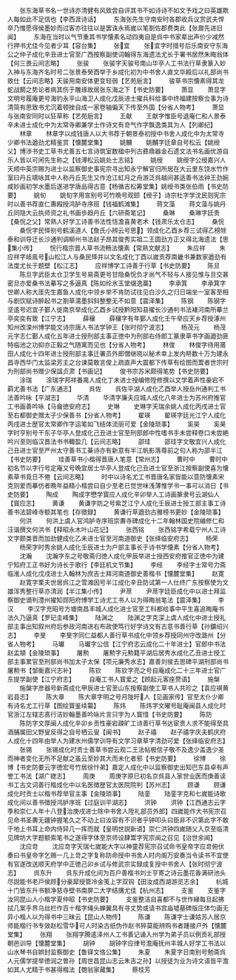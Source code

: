 <!-- { "loadSidebar": true } -->
　　张东海草书名一世诗亦清健有风致尝自评其书不如诗诗不如文予戏之曰英雄欺人每如此不足信也【李西涯诗话】
　　东海张先生守南安时各郡收兵议赏武夫悍卒乃惟愿得侯墨妙而过客亦往往以是罢诛永焉嵗以笔劄佐郡费类此【张鼐先进旧闻】
　　东海在当时以气节重其书学懐素名动四夷自是呉中书家辈出声价少减然行押书尤佳今见者少耳【容台集】
　　张宜
　　张宜字时措号后乐南安守东海公之仲子成化辛丑进士官至广西按察副使词翰得东海遗法尤长于署书居然朱晦翁体【何三畏云间志略】
　　张骏
　　张骏字天骏号南山华亭人工书法行草隶篆入妙入神与东海齐名时号二张景泰癸酉举于乡成化初为中书舍人直文华殿后以礼部尚书致仕【云间志略】天骏用南安体更变轻弱【艺苑巵言】
　　骏草书宗懐素得其龙蛇战鬭之势论者病其伤于雕琢故居张东海之下【书史防要】
　　萧显
　　萧显字文明号履庵更号海钓永平山海卫人成化戊辰进士擢兵科给事中终福建按察佥事为诗清简有思致书尤沉着顿挫自成一家卷轴徧天下传至外国【分省人物考】
　　萧显与张南安同时以狂草称【艺苑巵言】
　　王献
　　王献字惟臣号退庵仁和人景泰辛未进士成化中为太常寺卿兼学士作诗文有竒气作字飘逸类其为人【列卿纪】
　　林章
　　林章字以成钱唐人以大书荐于朝景泰初授中书舍人成化中为太常寺少卿书法遒劲尤精鉴赏【懐麓堂集】
　　姚黼
　　姚黼字廷章自号松云【姚绶父】博渉书史工草书尤善五七言诗筑室数楹中列古彞鼎器金石遗文法书名画优游自乐人皆以可闲先生称之【钱溥松云姚处士志铭】
　　姚绶
　　姚绶字公绶嘉兴人天顺中英宗赐为进士以监察御史事宪宗寻出知永宁解官归所居在大云里东饶水竹作室曰丹丘啸咏其中人称丹丘先生又作沧江虹月之舟游泛呉越间甚适善书法钟王劲婉咸妙画初学水墨后遂进学唐品得古意【杨循吉松筹堂集】姚绶书类张伯雨【书史防要】
　　姚旬
　　姚旬字用宣别号可竹晩号观颐【绶子】诗宗杜字学沈民则宪宗时以善书荐直仁夀殿授鸿胪寺序班【钱福鹤滩集】
　　蒋文藻
　　蒋文藻与姚丹丘同隐大云执师资之礼书画歩趋丹丘【六研斋笔记】
　　桑琳
　　桑琳字廷贵【桑恱之父】常熟人好学工诗善书法性恬澹喜黄老术【钱肃乐太仓志】
　　桑恱
　　桑恱字民怿别号鹤溪道人【詹氏小辨云号思】领成化乙酉乡荐三试得乙榜除泰和训导迁长沙通判调柳州书法赵子昂其俊秀实祖二王圆劲方正又得北海遗法【思集小传】
　　恱行楷宗晋人草书流畅法懐素【常熟文献志】
　　朱应祥
　　朱应祥字岐鳯号山松江人与桑民怿并以文名成化丁酉以嵗贡荐南畿书兼数家遒劲有法度尤长于题壁【松江志】
　　应祥博学工诗善于行草【书史防要】
　　陈旦
　　陈旦字武臣太仓卫学生号易斋更号甘隐桑恱负才尚气不轻与人接见惟与旦交甚密旦亦爱桑书法摹写之多逼真【陈如纶氷玉堂缀逸藁】
　　李承箕
　　李承箕字世卿人称大厓先生嘉鱼人成化中领乡举不肯防试往见白沙久之归日端坐一室客至相与剧饮赋诗醉起书之劄草濡墨斜斜整整无不如意【震泽集】
　　陈钢
　　陈钢字坚逺号迟宜子鄞人徙南京举成化乙酉乡试授黔阳知县擢长沙通判书法褚河南所摹兰亭奕奕有致【江宁志】
　　薛穰
　　薛穰字有年鄞人成化壬午举应天乡荐授涿州知州改滦州博学能文诗宗唐人书法学钟王【张时彻宁波志】
　　杨茂元
　　杨茂元字志仁鄞人成化五年进士授刑部主事正徳中为刑部右侍郎工篆隶草书字画遒劲匪特临池之功抑亦正毅之气随寓而见也【分省人物考】
　　林俊
　　林俊字待用莆田人成化十四年进士授刑部主事迁署员外郎僧继晓以秘术幸上发内帑数十万为建永昌寺西华门太监梁芳主之台谏莫敢言俊上疏直声大震都下传草有绘图而鬻者世宗时为刑部尚书赠少保諡贞肃【书画记】
　　俊书宗苏米颇得笔势【书史防要】
　　涂瑞
　　涂瑞字邦祥番禺人成化丁未进士授编修陞修撰以文学着声性豪宕不羁尤善书法【广东通志】
　　呉佐
　　呉佐平湖人成化乙酉举人授岳州通判工书法善吟咏【平湖志】
　　华清
　　华清字廉夫应城人成化八年进士为苏州府推官工书画善吟咏【马龠徳安府志】
　　史琳
　　史琳字天瑞余姚人成化丙戌进士官至右都御史赠太子少保善书【分省人物考】
　　翟瑛
　　翟瑛字廷光江宁人成化丙戌进士歴官太常卿作字运笔如飞结体流丽可爱【金陵琐事】
　　奚昊
　　奚昊字时亨别号干东子华亭人登成化己丑进士官至刑部郎中性嗜书手未尝释卷口未尝絶吟兴至则临汉晋法书书輙盈几【云间志略】
　　邵珪
　　邵珪字文敬宜兴人成化己丑进士官至严州太守善书工棊诗亦有新意有半江帆影落尊前之句人称为邵半江【书史防要】
　　珪善草书小楷得晋唐人笔意【常州志】
　　曹时中
　　曹时中初名节以字行号定庵又号晩宜居士华亭人登成化己丑进士官至浙江按察副使喜为懐素草书竟日不倦【云间志略】
　　时中以诗名尤工书晋唐名家皆能以意防懐素宋克则爱而摹仿者晩年益精小楷尝曰自少至老已觉世味浅薄惟学书一事可以消日【书史防要】
　　陶成
　　陶成字懋学寳应人成化辛卯举人工诗画篆隶号云湖仙人【寳应志】
　　黄谦
　　黄谦字防之号紫芝江宁人成化壬辰进士授工部主事工诗善书法碧峰寺额其笔也【存徴録】
　　黄谦行草遒劲古雅榜书更妙【金陵琐事】
　　何洪
　　何洪上虞人官鸿胪寺序班崇夀寺碑成化十二年翰林国史院编修仁和汪谐撰文何洪书【释昭永木叶山花记】
　　张西铭
　　张西铭字希载宁州人工诗文字颇类晋而加劲健成化乙未进士官至河南道御史【张绎临安府志】
　　杨荣
　　杨荣字时秀余姚人成化壬辰进士为户部主事长于诗书学懐素【分省人物考】
　　沈瀚
　　沈瀚字东之号敬斋归徳人成化甲辰举进士授西安府推官正徳中为建宁知府工正书好为诗长于歌行【李廷机文节集】
　　李经
　　李经字士常号力斋临淮人成化戊戌进士入翰林为庶吉士拜河南道御史善楷书【懐麓堂集】
　　赵寛
　　赵寛字栗夫世居呉江之雪滩因号半江成化辛丑防试第一人仕终广东按察使为文雄浑秀整行草亦清润【半江集小传】
　　尹荩
　　尹荩字廷臣成化中以进士拜监察御史谪判澧州擢知郧阳府博学工诗尤工书人以为得晦翁笔法【震泽集】
　　李汉
　　李汉字充昭号方塘南昌丰城人成化进士官至工科都给事中平生喜追晦庵书法久乃逼真【罗玘圭峰集】
　　陆渊之
　　陆渊之字克深上虞人成化中进士授礼部主事出知叙州府后参政河南进右布政使笃行好学诗文有古意书善行草【孙鑛绍兴志】
　　李旻
　　李旻字同仁益都人善行草书成化中领乡荐授同州守改潞州【分省人物考】
　　马瓛
　　马瓛字公信【江宁府志云成化二十年进士】官郎中书法赵孟頫【金陵琐事】
　　屠勲
　　屠勲字元勲籍平湖后居秀水成化乙丑进士授工部主事累官至刑部尚书加太子太保【项元廉秀水志】嘉善刘侯去思碑平湖刑部尚书屠勲书【邹衡嘉兴志补】
　　陈钦
　　陈钦字亮之号自庵成化二十三年进士官广东提学副使【江宁府志】
　　自庵工书人寳爱之【顾起元客座赘语】
　　施槃
　　施槃字彦器号新斋成化甲辰进士官至山东按察副使工草书人共珍之【袁应褀黄岩县志】
　　陈大章
　　陈大章字明之号月陇旴人【见画家传】官至太仆少卿有诗名尤工行草【图绘寳鉴续纂】
　　陈炜
　　陈炜字文曜号耻庵闽县人成化时官浙江左辖志髙行洁妙翰墨善吟咏片言只字为人寳惜【书史防要】
　　陈防
　　陈防字文厚闽人成化辛卯乡贡性豪宕疎旷工诗善行草书达宦贵人求不能得至具酒脯属田父野叟反得之自号栖云叟【闽书】
　　赵子禧
　　赵子禧字庆夫鹤庆府人成化十四年由举人为建水州儒学训导有文学习章草字清劲可爱【张绎临安府志】
　　张锡
　　张锡成化时贡士善草书尝云观二王法帖极信子敬不及逸少盖逸少圣而神者变化无所不足献之虽云至妙其大而未化者邪【书史防要】
　　徐博
　　徐博【书史防要云字徳宏号竹居徐忭弟】嘉定人成化中以监察御史出知巴东县卓有声誉工书法【湖广緫志】
　　周庚
　　周庚字原巳初名京呉县人家世业医而庚善读书工古文词善行楷成化中以名医徴歴官太医院院判【苏州志】
　　顾谦
　　顾谦成化时贡士以楷书荐举官主事【金陵琐事】
　　陆銮
　　陆銮字克和七嵗能诗歌成化间以善书徴授鸿胪序班【过庭训平湖志】
　　洪钟
　　洪钟【江西通志云字季和崇仁人年十八登治庚戌进士除中书舍人陞礼部员外郎】四嵗能作大书宪宗召见命书圣夀无疆钟握笔久之不动上曰汝容有不识者乎钟叩头曰臣非不识第此字不敢于地上书耳上命内侍舁几一挥而就【皇明世説新语】崇仁洪钟四嵗随父入京至临清见牌坊大字题额索笔书之遂得字体至京师设肆鬻字宪宗闻之召见【治世余闻】
　　沈应竒
　　沈应竒字天瑞七嵗能大字以神童荐宪宗召试命书皇帝字应竒俯伏奏曰书皇帝字乞赐一几上竒之字复称防命授中书舍人时内阁万安奏当令读书不宜使有官遂改送顺天府学中正徳己卯乡试与修武宗实録成复授中书舍人【张时彻宁波志】
　　呉东升
　　呉东升成化间为百户善楷书刘士亨寄之诗云墨花香满研池头尽説能书老戸侯顾分豪犀授管冷金笺上字双钩【田汝成西湖游览志余】
　　杭城十门皆东升书额净慈寺壁书南屏二大字结搆尤佳【杭州志】
　　支鉴
　　支鉴字汝同昆山人小楷学夏仲昭【书史防要】
　　支鉴整洁自喜都不与世作縁每旦起拂拭几案手界乌丝栏作百十楷字绳头蝉翼具有寻丈势或请书宫庙墟墓碑版庄体匀画无异小楷人以为得书中三昧云【昆山人物传】
　　陈谦
　　陈谦字士谦姑苏人居京师能楷行书专效赵松雪华可人时染古纸伪作赵书猝莫能辨购书者踵接户外【懐麓堂集】
　　张翔
　　张翔字腾逺泽州人工书善记诵入州学为弟子员以例贡礼部授朝邑训导【懐麓堂集】
　　胡钟
　　胡钟字应律号澹庵抚州丰城人好学工书法以山水琴书自娯封监察御史【鲁铎文恪公集】
　　朱夏
　　朱夏字日南别号勉斋呉人元儒学提举徳润之曽孙【周世昌昆山志云朱吉之孙】以授徒为业为诗文语皆平澹如其人尤精于书甚得楷法【匏翁家藏集】
　　蔡桂芳
